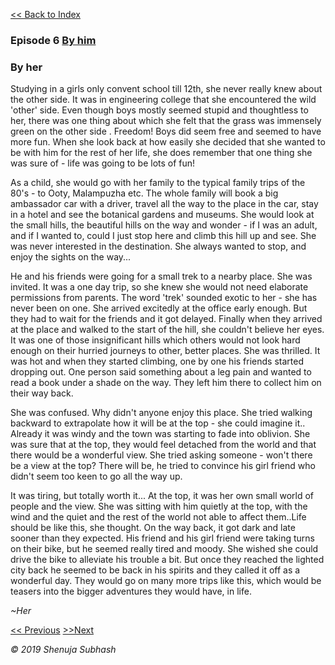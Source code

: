 [<<  Back to Index](index.md)


### Episode 6 [By him](trek_him.md)

### By her

Studying in a girls only convent school till 12th, she never really knew about the other side. It was in engineering college that she encountered the wild 'other' side. Even though boys mostly seemed stupid and thoughtless to her, there was one thing about which she felt that the grass was immensely green on the other side . Freedom! Boys did seem free and seemed to have more fun. When she look back at how easily she decided that she wanted to be with him for the rest of her life, she does remember that one thing she was sure of - life was going to be lots of fun!

As a child, she would go with her family to the typical family trips of the 80's - to Ooty, Malampuzha etc. The whole family will book a big ambassador car with a driver, travel all the way to the place in the car, stay in a hotel and see the botanical gardens and museums. She would look at the small hills, the beautiful hills on the way and wonder - if I was an adult, and if I wanted to, could I just stop here and climb this hill up and see. She was never interested in the destination. She always wanted to stop, and enjoy the sights on the way...

He and his friends were going for a small trek to a nearby place. She was invited. It was a one day trip, so she knew she would not need elaborate permissions from parents. The word 'trek' sounded exotic to her - she has never been on one. She arrived excitedly at the office early enough. But they had to wait for the friends and it got delayed. Finally when they arrived at the place and walked to the start of the hill, she couldn't believe her eyes. It was one of those insignificant hills which others would not look hard enough on their hurried journeys to other, better places. She was thrilled. It was hot and when they started climbing, one by one his friends started dropping out. One person said something about a leg pain and wanted to read a book under a shade on the way. They left him there to collect him on their way back. 

She was confused. Why didn't anyone enjoy this place. She tried walking backward to extrapolate how it will be at the top - she could imagine it.. Already it was windy and the town was starting to fade into oblivion. She was sure that at the top, they would feel detached from the world and that there would be a wonderful view. She tried asking someone - won't there be a view at the top? There will be, he tried to convince his girl friend who didn't seem too keen to go all the way up.

It was tiring, but totally worth it... At the top, it was her own small world of people and the view. She was sitting with him quietly at the top, with the wind and the quiet and the rest of the world not able to affect them..Life should be like this, she thought. On the way back, it got dark and late sooner than they expected. His friend and his girl friend were taking turns on their bike, but he seemed really tired and moody. She wished she could drive the bike to alleviate his trouble a bit. But once they reached the lighted city back he seemed to be back in his spirits and they called it off as a wonderful day. They would go on many more trips like this, which would be teasers into the bigger adventures they would have, in life.


_~Her_

[<< Previous](trek_him.md)                 [>>Next](magic_carpet.md)


_© 2019 Shenuja Subhash_
